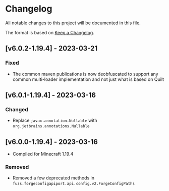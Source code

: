 # Changelog
All notable changes to this project will be documented in this file.

The format is based on [Keep a Changelog].

## [v6.0.2-1.19.4] - 2023-03-21
### Fixed
- The common maven publications is now deobfuscated to support any common multi-loader implementation and not just what is based on Quilt

## [v6.0.1-1.19.4] - 2023-03-16
### Changed
- Replace `javax.annotation.Nullable` with `org.jetbrains.annotations.Nullable`

## [v6.0.0-1.19.4] - 2023-03-16
- Compiled for Minecraft 1.19.4
### Removed
- Removed a few deprecated methods in `fuzs.forgeconfigapiport.api.config.v2.ForgeConfigPaths`

[Keep a Changelog]: https://keepachangelog.com/en/1.0.0/
[Configured]: https://www.curseforge.com/minecraft/mc-mods/configured-fabric
